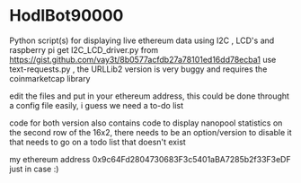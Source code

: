 # HodlBot90000
Python script(s) for displaying live ethereum data using I2C , LCD's and raspberry pi
get I2C_LCD_driver.py from https://gist.github.com/vay3t/8b0577acfdb27a78101ed16dd78ecba1
use text-requests.py , the URLLib2 version is very buggy and requires the coinmarketcap library

edit the files and put in your ethereum address, this could be done throught a config file easily, 
i guess we need a to-do list

code for both version also contains code to display nanopool statistics on the second row of the 16x2, there 
needs to be an option/version to disable it that needs to go on a todo list that doesn't exist 

my ethereum address 0x9c64Fd2804730683F3c5401aBA7285b2f33F3eDF just in case :)
